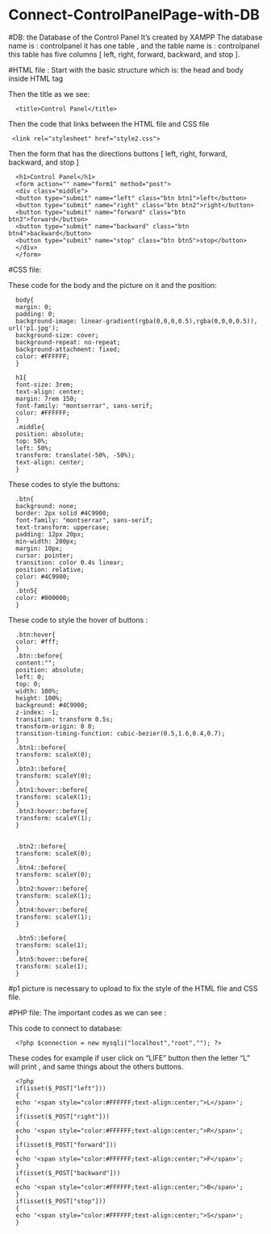 # Connect-ControlPanelPage-with-DB

#DB:
the Database of the Control Panel It’s created by XAMPP The database name is : controlpanel it has one table , and the table name is : controlpanel this table has five columns [ left, right, forward, backward, and stop ].

#HTML file : Start with the basic structure which is: the head and body inside HTML tag

Then the title as we see:

      <title>Control Panel</title>
Then the code that links between the HTML file and CSS file

     <link rel="stylesheet" href="style2.css">
Then the form that has the directions buttons [ left, right, forward, backward, and stop ]    

      <h1>Control Panel</h1>
      <form action="" name="form1" method="post">
      <div class="middle">
      <button type="submit" name="left" class="btn btn1">left</button>
      <button type="submit" name="right" class="btn btn2">right</button>
      <button type="submit" name="forward" class="btn btn3">forward</button>
      <button type="submit" name="backward" class="btn btn4">backward</button>
      <button type="submit" name="stop" class="btn btn5">stop</button>
      </div>
      </form>
      
      
#CSS file:

These code for the body and the picture on it and the position:

      body{
      margin: 0;
      padding: 0;
      background-image: linear-gradient(rgba(0,0,0,0.5),rgba(0,0,0,0.5)), url('p1.jpg');
      background-size: cover;
      background-repeat: no-repeat;	
      background-attachment: fixed;
      color: #FFFFFF; 
      }

      h1{
      font-size: 3rem;
      text-align: center;
      margin: 7rem 150;
      font-family: "montserrar", sans-serif;
      color: #FFFFFF;
      }
      .middle{
      position: absolute;
      top: 50%;
      left: 50%;
      transform: translate(-50%, -50%);
      text-align: center;	
      }
These codes to style the buttons:

      .btn{
      background: none;
      border: 2px solid #4C9900;
      font-family: "montserrar", sans-serif;
      text-transform: uppercase;
      padding: 12px 20px;
      min-width: 200px;
      margin: 10px;
      cursor: pointer;
      transition: color 0.4s linear;
      position: relative;
      color: #4C9900;	
      }
      .btn5{
      color: #000000;		
      }
These code to style the hover of buttons :

      .btn:hover{
      color: #fff;
      }
      .btn::before{
      content:"";
      position: absolute;
      left: 0;
      top: 0;
      width: 100%;
      height: 100%;
      background: #4C9900;
      z-index: -1;
      transition: transform 0.5s;
      transform-origin: 0 0;
      transition-timing-function: cubic-bezier(0.5,1.6,0.4,0.7);
      }
      .btn1::before{
      transform: scaleX(0);
      }
      .btn3::before{
      transform: scaleY(0);
      }
      .btn1:hover::before{
      transform: scaleX(1);	
      }
      .btn3:hover::before{
      transform: scaleY(1);	
      }


      .btn2::before{
      transform: scaleX(0);
      }
      .btn4::before{
      transform: scaleY(0);
      }
      .btn2:hover::before{
      transform: scaleX(1);	
      }
      .btn4:hover::before{
      transform: scaleY(1);	
      }

      .btn5::before{
      transform: scale(1);
      }
      .btn5:hover::before{
      transform: scale(1);	
      }
      
#p1 picture is necessary to upload to fix the style of the HTML file and CSS file.


#PHP file: 
The important codes as we can see : 

This code to connect to database:

      <?php $connection = new mysqli("localhost","root",""); ?>

These codes for example if user click on “LIFE” button then the letter “L” will print , and same things about the others buttons.

      <?php
      if(isset($_POST["left"]))
      {
      echo '<span style="color:#FFFFFF;text-align:center;">L</span>';
      }
      if(isset($_POST["right"]))
      {
      echo '<span style="color:#FFFFFF;text-align:center;">R</span>';
      }
      if(isset($_POST["forward"]))
      {
      echo '<span style="color:#FFFFFF;text-align:center;">F</span>';
      }
      if(isset($_POST["backward"]))
      {
      echo '<span style="color:#FFFFFF;text-align:center;">B</span>';
      }
      if(isset($_POST["stop"]))
      {
      echo '<span style="color:#FFFFFF;text-align:center;">S</span>';
      }
